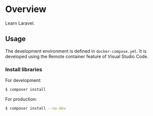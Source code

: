 # Overview

Learn Laravel.

## Usage

The development environment is defined in `docker-compose.yml`.
It is developed using the Remote container feature of Visual Studio Code.

### Install libraries

For development:

```bash
$ composer install
```

For production:

```bash
$ composer install --no-dev
```
